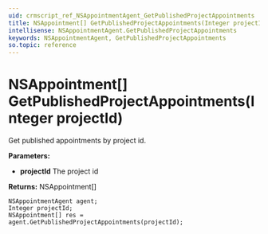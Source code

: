 ```yaml
---
uid: crmscript_ref_NSAppointmentAgent_GetPublishedProjectAppointments
title: NSAppointment[] GetPublishedProjectAppointments(Integer projectId)
intellisense: NSAppointmentAgent.GetPublishedProjectAppointments
keywords: NSAppointmentAgent, GetPublishedProjectAppointments
so.topic: reference
---
```


# NSAppointment[] GetPublishedProjectAppointments(Integer projectId)

Get published appointments by project id.

**Parameters:**
 - **projectId** The project id

**Returns:** NSAppointment[]

```crmscript
NSAppointmentAgent agent;
Integer projectId;
NSAppointment[] res = agent.GetPublishedProjectAppointments(projectId);
```

